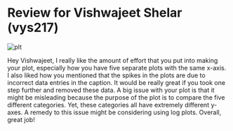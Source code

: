 # Review for Vishwajeet Shelar (vys217)

![plt](https://raw.githubusercontent.com/kevinhan0/PUI2016_yxh204/master/HW8_yxh204/vys217.png)

Hey Vishwajeet, I really like the amount of effort that you put into making your plot, especially how you have five separate plots with the same x-axis. I also liked how you mentioned that the spikes in the plots are due to incorrect data entries in the caption. It would be really great if you took one step further and removed these data. A big issue with your plot is that it might be misleading because the purpose of the plot is to compare the five different categories. Yet, these categories all have extremely different y-axes. A remedy to this issue might be considering using log plots. Overall, great job!

